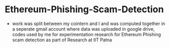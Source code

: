 # Ethereum-Phishing-Scam-Detection
* work was split between my cointern and I and was computed together in a seperate gmail account where data was uploaded in google drive,
codes used by me for experimentation research for Ethereum Phishing scam detection as part of Research at IIT Patna
